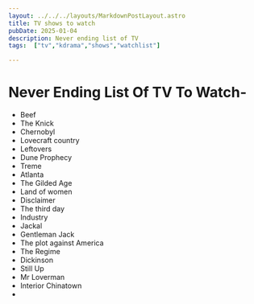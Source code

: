 ```yaml
---
layout: ../../../layouts/MarkdownPostLayout.astro
title: TV shows to watch
pubDate: 2025-01-04
description: Never ending list of TV
tags:  ["tv","kdrama","shows","watchlist"]

---
```

# Never Ending List Of TV To Watch-

- Beef
- The Knick
- Chernobyl
- Lovecraft country
- Leftovers
- Dune Prophecy
- Treme
- Atlanta
- The Gilded Age
- Land of women
- Disclaimer
- The third day
- Industry
- Jackal
- Gentleman Jack
- The plot against America
- The Regime
- Dickinson
- Still Up
- Mr Loverman
- Interior Chinatown
- 
